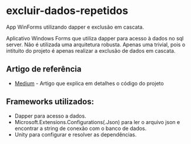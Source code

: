 # excluir-dados-repetidos
App WinForms utilizando dapper e exclusão em cascata.

  Aplicativo Windows Forms que utiliza dapper para acesso à dados no sql server.
  Não é utilizada uma arquitetura robusta. Apenas uma trivial, pois o intituito do projeto é apenas realizar a exclusão de dados 
em cascata.

## Artigo de referência
 * [Medium](https://medium.com/@erikthiago/delete-cascade-com-dapper-e-winforms-9217f33fa43c) - Artigo que explica em detalhes o código do projeto
   
  ## Frameworks utilizados:<br/>
  - Dapper para acesso a dados.<br/>
  - Microsoft.Extensions.Configurations(.Json) para ler o arquivo json e encontrar a string de conexão com o banco de dados.<br/>
  - Unity para configurar e resolver as dependências.<br/>
